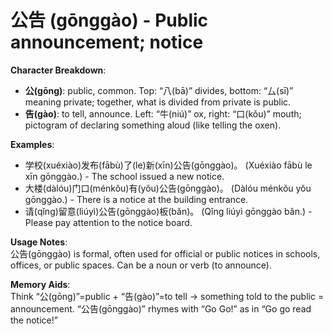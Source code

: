 # **公告 (gōnggào) - Public announcement; notice**

**Character Breakdown**:  
- **公(gōng)**: public, common. Top: “八(bā)” divides, bottom: “厶(sī)” meaning private; together, what is divided from private is public.  
- **告(gào)**: to tell, announce. Left: “牛(niú)” ox, right: “口(kǒu)” mouth; pictogram of declaring something aloud (like telling the oxen).

**Examples**:  
- 学校(xuéxiào)发布(fābù)了(le)新(xīn)公告(gōnggào)。 (Xuéxiào fābù le xīn gōnggào.) - The school issued a new notice.  
- 大楼(dàlóu)门口(ménkǒu)有(yǒu)公告(gōnggào)。 (Dàlóu ménkǒu yǒu gōnggào.) - There is a notice at the building entrance.  
- 请(qǐng)留意(liúyì)公告(gōnggào)板(bǎn)。 (Qǐng liúyì gōnggào bǎn.) - Please pay attention to the notice board.

**Usage Notes**:  
公告(gōnggào) is formal, often used for official or public notices in schools, offices, or public spaces. Can be a noun or verb (to announce).

**Memory Aids**:  
Think “公(gōng)”=public + “告(gào)”=to tell → something told to the public = announcement. “公告(gōnggào)” rhymes with “Go Go!” as in “Go go read the notice!”